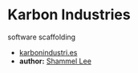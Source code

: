 # Karbon Industries
software scaffolding

* [karbonindustri.es][karbonSite]
* **author:** [Shammel Lee][shammelGithub]

[karbonSite]: http://karbonindustri.es
[shammelGithub]: https://github.com/shammellee

